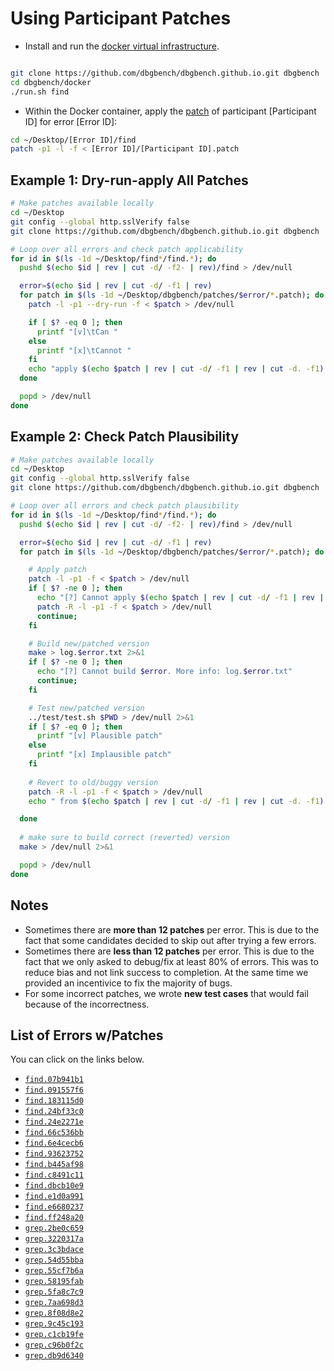 # Using Participant Patches
* Install and run the [docker virtual infrastructure](../docker/).
```bash

git clone https://github.com/dbgbench/dbgbench.github.io.git dbgbench
cd dbgbench/docker
./run.sh find
```
* Within the Docker container, apply the [patch](#list-of-errors-wpatches) of participant [Participant ID] for error [Error ID]:
```bash
cd ~/Desktop/[Error ID]/find
patch -p1 -l -f < [Error ID]/[Participant ID].patch
```

## Example 1: Dry-run-apply All Patches

```bash
# Make patches available locally
cd ~/Desktop
git config --global http.sslVerify false
git clone https://github.com/dbgbench/dbgbench.github.io.git dbgbench

# Loop over all errors and check patch applicability
for id in $(ls -1d ~/Desktop/find*/find.*); do
  pushd $(echo $id | rev | cut -d/ -f2- | rev)/find > /dev/null

  error=$(echo $id | rev | cut -d/ -f1 | rev)
  for patch in $(ls -1d ~/Desktop/dbgbench/patches/$error/*.patch); do 
    patch -l -p1 --dry-run -f < $patch > /dev/null

    if [ $? -eq 0 ]; then
      printf "[v]\tCan "
    else
      printf "[x]\tCannot "
    fi
    echo "apply $(echo $patch | rev | cut -d/ -f1 | rev | cut -d. -f1)'s patch to $error ($(echo $id | rev | cut -d/ -f2 | rev))"
  done

  popd > /dev/null
done
```

## Example 2: Check Patch Plausibility
```bash
# Make patches available locally
cd ~/Desktop
git config --global http.sslVerify false
git clone https://github.com/dbgbench/dbgbench.github.io.git dbgbench

# Loop over all errors and check patch plausibility
for id in $(ls -1d ~/Desktop/find*/find.*); do
  pushd $(echo $id | rev | cut -d/ -f2- | rev)/find > /dev/null

  error=$(echo $id | rev | cut -d/ -f1 | rev)
  for patch in $(ls -1d ~/Desktop/dbgbench/patches/$error/*.patch); do

    # Apply patch
    patch -l -p1 -f < $patch > /dev/null
    if [ $? -ne 0 ]; then
      echo "[?] Cannot apply $(echo $patch | rev | cut -d/ -f1 | rev | cut -d. -f1)'s patch to $error ($(echo $id | rev | cut -d/ -f2 | rev))."
      patch -R -l -p1 -f < $patch > /dev/null
      continue;
    fi

    # Build new/patched version
    make > log.$error.txt 2>&1
    if [ $? -ne 0 ]; then
      echo "[?] Cannot build $error. More info: log.$error.txt"
      continue;
    fi

    # Test new/patched version
    ../test/test.sh $PWD > /dev/null 2>&1
    if [ $? -eq 0 ]; then
      printf "[v] Plausible patch"
    else
      printf "[x] Implausible patch"
    fi
    
    # Revert to old/buggy version
    patch -R -l -p1 -f < $patch > /dev/null
    echo " from $(echo $patch | rev | cut -d/ -f1 | rev | cut -d. -f1) for $error ($(echo $id | rev | cut -d/ -f2 | rev))"

  done
  
  # make sure to build correct (reverted) version
  make > /dev/null 2>&1

  popd > /dev/null
done
```

## Notes
* Sometimes there are **more than 12 patches** per error. This is due to the fact that some candidates decided to skip out after trying a few errors.
* Sometimes there are **less than 12 patches** per error. This is due to the fact that we only asked to debug/fix at least 80% of errors. This was to reduce bias and not link success to completion. At the same time we provided an incentivice to fix the majority of bugs.
* For some incorrect patches, we wrote **new test cases** that would fail because of the incorrectness.

## List of Errors w/Patches
You can click on the links below.
* [`find.07b941b1`](find.07b941b1)
* [`find.091557f6`](find.091557f6)
* [`find.183115d0`](find.183115d0)
* [`find.24bf33c0`](find.24bf33c0)
* [`find.24e2271e`](find.24e2271e)
* [`find.66c536bb`](find.66c536bb)
* [`find.6e4cecb6`](find.6e4cecb6)
* [`find.93623752`](find.93623752)
* [`find.b445af98`](find.b445af98)
* [`find.c8491c11`](find.c8491c11)
* [`find.dbcb10e9`](find.dbcb10e9)
* [`find.e1d0a991`](find.e1d0a991)
* [`find.e6680237`](find.e6680237)
* [`find.ff248a20`](find.ff248a20)
* [`grep.2be0c659`](grep.2be0c659)
* [`grep.3220317a`](grep.3220317a)
* [`grep.3c3bdace`](grep.3c3bdace)
* [`grep.54d55bba`](grep.54d55bba)
* [`grep.55cf7b6a`](grep.55cf7b6a)
* [`grep.58195fab`](grep.58195fab)
* [`grep.5fa8c7c9`](grep.5fa8c7c9)
* [`grep.7aa698d3`](grep.7aa698d3)
* [`grep.8f08d8e2`](grep.8f08d8e2)
* [`grep.9c45c193`](grep.9c45c193)
* [`grep.c1cb19fe`](grep.c1cb19fe)
* [`grep.c96b0f2c`](grep.c96b0f2c)
* [`grep.db9d6340`](grep.db9d6340)
